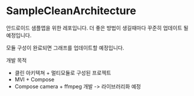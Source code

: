 # SampleCleanArchitecture
 안드로이드 샘플앱을 위한 레포입니다. 더 좋은 방법이 생길때마다 꾸준히 업데이트 될 예정입니다.

모듈 구성이 완료되면 그래프를 업데이트할 예정입니다.


개발 목적
- 클린 아키텍쳐 + 멀티모듈로 구성된 프로젝트
- MVI + Compose
- Compose camera + ffmpeg 개발 -> 라이브러리화 예정
